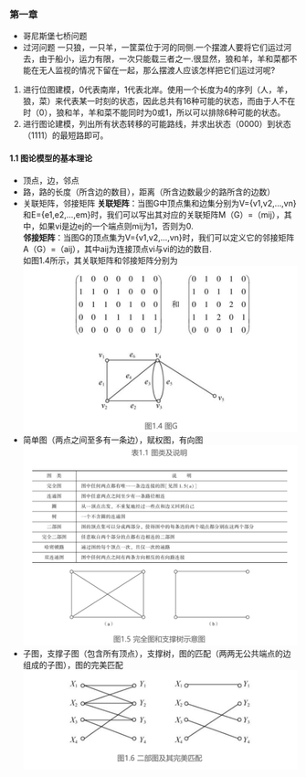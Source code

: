 ### 第一章
* 哥尼斯堡七桥问题
* 过河问题
一只狼，一只羊，一筐菜位于河的同侧.一个摆渡人要将它们运过河去，由于船小，运力有限，一次只能载三者之一.很显然，狼和羊，羊和菜都不能在无人监视的情况下留在一起，那么摆渡人应该怎样把它们运过河呢?
1. 进行位图建模，0代表南岸，1代表北岸。使用一个长度为4的序列（人，羊，狼，菜）来代表某一时刻的状态，因此总共有16种可能的状态，而由于人不在时（0），狼和羊，羊和菜不能同时为0或1，所以可以排除6种可能的状态。
2. 进行图论建模，列出所有状态转移的可能路线，并求出状态（0000）到状态（1111）的最短路即可。

#### 1.1 图论模型的基本理论
* 顶点，边，邻点
* 路，路的长度（所含边的数目），距离（所含边数最少的路所含的边数）
* 关联矩阵，邻接矩阵
**关联矩阵**：当图G中顶点集和边集分别为V={v1,v2,…,vn}和E={e1,e2,…,em}时，我们可以写出其对应的关联矩阵M（G）=（mij），其中，如果vi是边ej的一个端点则mij为1，否则为0.  
**邻接矩阵**：当图G的顶点集为V={v1,v2,…,vn}时，我们可以定义它的邻接矩阵A（G）=（aij），其中aij为连接顶点vi与vi的边的数目.  
如图1.4所示，其关联矩阵和邻接矩阵分别为  
![](images/2023-02-26-11-00-46.png)
* 简单图（两点之间至多有一条边），赋权图，有向图
![](images/2023-02-26-11-06-03.png)
* 子图，支撑子图（包含所有顶点），支撑树，图的匹配（两两无公共端点的边组成的子图），图的完美匹配
![](images/2023-02-26-11-12-05.png)


